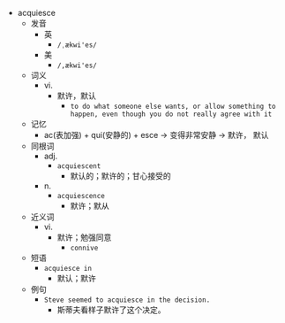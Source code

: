 - acquiesce
  - 发音
    - 英
      - `/ˌækwi'es/`
    - 美
      - `/,ækwi'es/`
  - 词义
    - vi.
      - 默许，默认
        - `to do what someone else wants, or allow something to happen, even though you do not really agree with it`
  - 记忆
    - ac(表加强) + qui(安静的) + esce → 变得非常安静 → 默许， 默认
  - 同根词
    - adj.
      - `acquiescent`
        - 默认的；默许的；甘心接受的
    - n.
      - `acquiescence`
        - 默许；默从
  - 近义词
    - vi.
      - 默许；勉强同意
        - `connive`
  - 短语
    - `acquiesce in`
      - 默认；默许 
  - 例句
    - `Steve seemed to acquiesce in the decision.`
      - 斯蒂夫看样子默许了这个决定。

